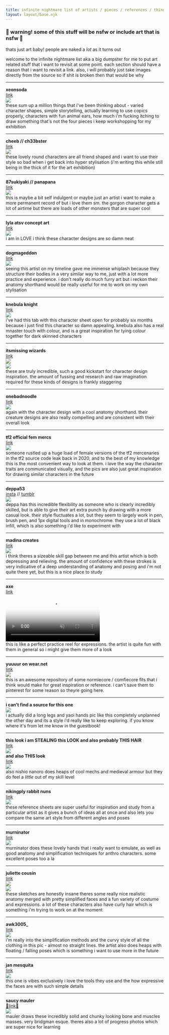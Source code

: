 ```yaml
---
title: infinite nightmare list of artists / pieces / references / things i want to draw
layout: layout/base.njk
---
```

<div class="infinite-nightmare">

### 🔞 warning! some of this stuff will be nsfw or include art that is nsfw 🔞
thats just art baby! people are naked a _lot_ as it turns out

welcome to the infinite nightmare list aka a big dumpster for me to put art related stuff that i want to revisit at some point. each section should have a reason that i want to revisit a link. also, i will probably just take images directly from the source so if shit is broken then that would be why

---

**xeonsoda**  
[link](https://www.instagram.com/p/Ctri0Q6OwWw/)  
![](/_assets/img/infinite_nightmare/xeonsoda.jpg)  
these sum up a million things that i've been thinking about - varied character shapes, simple storytelling, actually learning to use copics properly, characters with fun animal ears, how much i'm fucking itching to draw something that's not the four pieces i keep workshopping for my exhibition  

---

**cheeb // ch33bster**  
[link](https://www.instagram.com/ch33bster/)  
![](/_assets/img/infinite_nightmare/cheeb.jpg)  
these lovely round characters are all friend shaped and i want to use their style so bad when i get back into hyper stylisation (i'm writing this while still being in the thick of it for the art exhibition)  

---

**87sukiyaki // panapana**  
[link](https://twitter.com/87sukiyaki)  
![](https://pbs.twimg.com/media/FUxbDRiakAA1H8n?format=jpg&name=small)  
this is maybe a bit self indulgent or maybe just an artist i want to make a more permanent record of but i love them sm. the gorgon character gets a lot of airtime but there are loads of other monsters that are super cool  

---

**lyla atsv concept art**  
[link](https://twitter.com/Luna27202713/status/1668747457076011008)  
![](https://pbs.twimg.com/media/FyiU90FaMAE-kiw?format=jpg&name=900x900)  
i am in LOVE i think these character designs are so damn neat  

---

**dogmageddon**  
[link](https://www.instagram.com/dogmageddon/)  
![](/_assets/img/infinite_nightmare/dogmageddon.webp)  
seeing this artist on my timeline gave me immense whiplash because they structure their bodies in a very similar way to me, just with a lot more practice and experience. i don't really do much furry art but i reckon their anatomy shorthand would be really useful for me to work on my own stylisation  

---

**knebula knight**  
[link](https://www.tumblr.com/knebulanight/696696475890171904/regalia-still-kickin-ass-and-talkin-sass-in)  
![](https://64.media.tumblr.com/441cc1b3e7982468f64cc352877d9bc0/b899581674e2cf32-f8/s540x810/7f0bd9b45e2f57819b076821d74b6ad16adbce6f.pnj)  
i've had this tab with this character sheet open for probably six months because i just find this character so damn appealing. knebula also has a real mnaster touch with colour, and is a great inspiration for tying colour together for dark skinned characters  

---

**itsmissing wizards**  
[link](https://itsmissing.tumblr.com/post/705175961916882944/itsmissing-just-some-of-the-funny-wizards-i)  
![](https://64.media.tumblr.com/3f72c75d9c831c8608ce6b22f5bb4a24/106ffa3f388df261-62/s1280x1920/860d4fafa9881fcc31ba8d7f3bd11b7dac5777de.png)  
![](https://64.media.tumblr.com/cd8ec3cc82e76e6f77b743dd03fe4e36/106ffa3f388df261-4a/s1280x1920/f37099cc124192457cc41aa6246d6564bcb0a9a2.png)  
these are truly incredible, such a good kickstart for character design inspiration. the amount of fussing and research and raw imagination required for these kinds of designs is frankly staggering

---

**onebadnoodle**  
[link](https://www.instagram.com/onebadnoodle_)  
![](https://pbs.twimg.com/media/FwoGQqAXoAUnls3?format=jpg)  
again with the character design with a cool anatomy shorthand. their creature designs are also really compelling and are consistent with their overall look

---

**tf2 official fem mercs**  
[link](https://www.reddit.com/gallery/10acji6)  
![](https://preview.redd.it/f1wzku48soba1.png?width=748&format=png&auto=webp&v=enabled&s=3637b40447391a48acdbcbb3fad1aa927dc6d154)  
someone rustled up a huge load of female versions of the tf2 mercenaries in the tf2 source code leak back in 2020, and to the best of my knowledge this is the most convenient way to look at them. i love the way the character traits are communicated visually, and the pics are also just great inspiration for drawing similar characters in the future

---

**deppa53**  
[insta](https://www.instagram.com/deppa_53/) // [tumblr](https://sdns53.tumblr.com/archive)  
![](https://64.media.tumblr.com/8c9c9961ab126654570818f1a325660e/4a8336280a4358ce-b1/s1280x1920/eacdff6bf2da569302febbc967f3a1b98c2907b1.jpg)  
deppa has this incredible flexibility as someone who is clearly incredibly skilled, but is able to give their art extra punch by drawing with a more casual look. their style fluctuates a lot, but they seem to largely work in pen, brush pen, and 1px digital tools and in monochrome. they use a lot of black infill, which is also something i'd like to experiment with  

---

**madina creates**  
[link](https://www.instagram.com/madinacreates/)  
![](/_assets/img/infinite_nightmare/madina_creates.webp)  
i think theres a sizeable skill gap between me and this artist which is both depressing and relieving. the amount of confidence with these strokes is very indicative of a deep understanding of anatomy and posing and i'm not quite there yet, but this is a nice place to study

---

**axe**  
[link](https://anaxe.tumblr.com/post/715967986808373248/%CE%B8w%CE%B8#notes)  
<video autoplay loop muted controls poster="https://64.media.tumblr.com/tumblr_rtw8xwu1N51sosrgr_frame1.jpg">  
    <source src="https://va.media.tumblr.com/tumblr_rtw8xwu1N51sosrgr.mp4" type="video/mp4"></source>  
    <img src="https://64.media.tumblr.com/tumblr_rtw8xwu1N51sosrgr_frame1.jpg"></img>  
</video>  
this is like a perfect practice reel for expressions. the artist is quite fun with them in general so i might give them more of a look

---

**yuuuur on wear.net**  
[link](https://wear.net/tub/)  
![](https://images.wear2.jp/coordinate/p3iqJv8G/H6efEodL/1682284029_500.jpg)  
this is an awesome repository of some normiecore / comfiecore fits that i think would make for great inspiration or reference. i can't save them to pinterest for some reason so theyre going here.

---

**i can't find a source for this one**  
![](/_assets/img/infinite_nightmare/unknown_1.jpg)  
i actually did a long legs and yaoi hands pic like this completely unplanned the other day and its a style i'd really like to keep exploring. if you know where it's from let me know in the guestbook!

---

**this look i am STEALING this LOOK and also probably THIS HAIR**  
[link](https://www.artstation.com/artwork/3dwgWE)  
![](https://cdna.artstation.com/p/assets/images/images/030/326/206/large/nishio-nanora-dcs3tpau8aadtkj.jpg)  
**and also THIS look**  
[link](https://www.artstation.com/artwork/L2xaJl)  
![](https://cdna.artstation.com/p/assets/images/images/017/639/168/large/nishio-nanora-1.jpg?1556787843)  
also nishio nanoro does heaps of cool mechs and medieval armour but they do feel a _little_ out of my skill level

---

**nikingply rabbit nuns**  
[link](https://twitter.com/Nikingply/status/1338320001938276359/photo/1)  
![](https://pbs.twimg.com/media/EpKqrHIVEAE0zte?format=jpg)  
these reference sheets are super useful for inspiration and study from a particular artist as it gives a bunch of ideas all at once and also lets you compare the same art style from different angles and poses

---

**murninator**  
[link](https://murninatair.tumblr.com/)  
![](https://64.media.tumblr.com/57fe8ea733da6bae7aebbc1ee08f1b5c/d87c3f33013086c7-1e/s1280x1920/3c7fb980b5f4190f75cd956d8daa5513fbcbac2b.png)  
murninator does these lovely hands that i really want to emulate, as well as good anatomy and simplification techniques for anthro characters. some excellent poses too a la

---

**juliette cousin**  
[link](https://www.tumblr.com/juliettecousin/714392637673783296/sketchbook-update-22)  
![](https://64.media.tumblr.com/7a27578bd5719b98c69d80bc53d4c54e/1d12d22481b3ae58-ce/s2048x3072/643004fee5b0a65da9175b9b12cb91ba07565c0a.jpg)  
![](https://64.media.tumblr.com/684c9f007a5b4934e9a2643355e95b7f/1d12d22481b3ae58-28/s2048x3072/09420956e7d2802e524952ed3d90b29e76a6a65e.jpg)  
these sketches are honestly insane theres some really nice realistic anatomy merged with pretty simplified faces and a fun variety of costume and expressions. a lot of these characters also have curly hair which is something i'm trying to work on at the moment

---

**awk3005_**  
[link](https://www.instagram.com/p/CrlHtiiK0CB/)  
![](/_assets/img/infinite_nightmare/awk3005.webp)  
i'm really into the simplification methods and the curvy style of all the clothing in this pic - almost no straight lines. the artist also does heaps with floating / falling poses which is something i want to use more in the future

---

**jan mesquita**  
[link](https://twitter.com/JanKapnoc)  
![](https://pbs.twimg.com/media/Fuo-NPmWcAMGZr2?format=jpg&name=large)  
this one is vibes exclusively i love the tools they use and the how expressive the faces are with such simple details

---

**saucy mauler**  
[🔞link🔞](https://twitter.com/saucymauler/media)  
![](https://pbs.twimg.com/media/FmwLGy9aEAA2-wq?format=jpg)  
mauler draws these incredibly solid and chunky looking bone and muscles masses. very bridgman esque. theres also a lot of progress photos which are super nice for learning

</div>